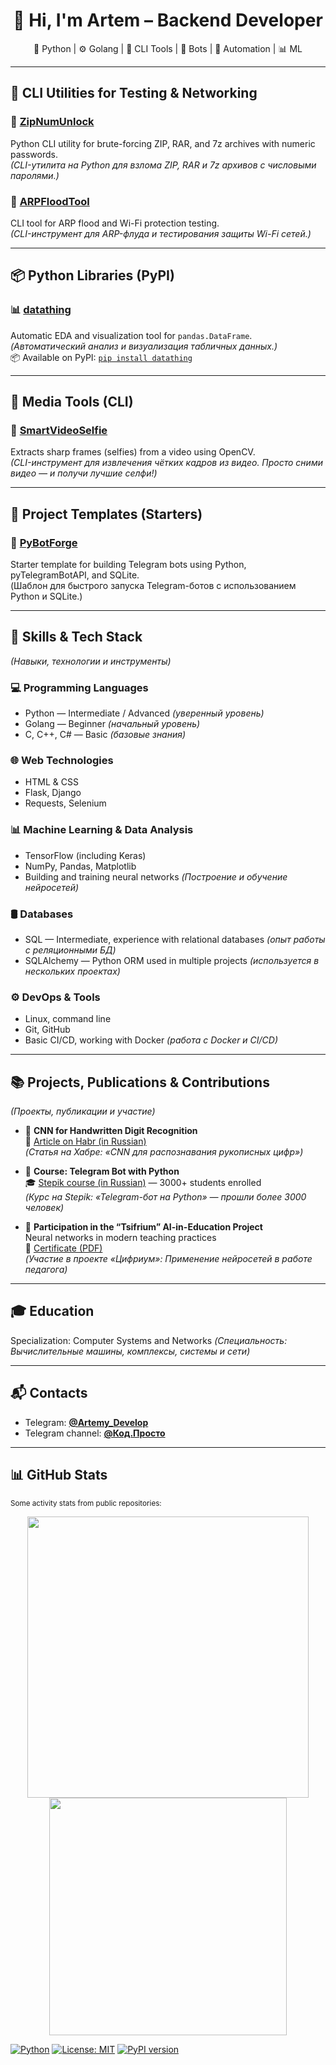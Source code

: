 <h1 align="center">👋 Hi, I'm Artem – Backend Developer</h1>
<p align="center">
  🐍 Python | ⚙️ Golang | 🧪 CLI Tools | 🤖 Bots | 🤝 Automation | 📊 ML
</p>

---

## 🧪 CLI Utilities for Testing & Networking

### 🚀 [**ZipNumUnlock**](https://github.com/Artemy-dev/ZipNumUnlock)  
Python CLI utility for brute-forcing ZIP, RAR, and 7z archives with numeric passwords.<br>
*(CLI-утилита на Python для взлома ZIP, RAR и 7z архивов с числовыми паролями.)*

### 🚀 [**ARPFloodTool**](https://github.com/Artemy-dev/ARPFloodTool)
CLI tool for ARP flood and Wi-Fi protection testing.<br>
*(CLI-инструмент для ARP-флуда и тестирования защиты Wi-Fi сетей.)*

---

## 📦 Python Libraries (PyPI)

### 📊 [**datathing**](https://github.com/Artemy-dev/datathing)  
Automatic EDA and visualization tool for `pandas.DataFrame`.<br>
*(Автоматический анализ и визуализация табличных данных.)*  
📦 Available on PyPI: [`pip install datathing`](https://pypi.org/project/datathing/)

---

## 🎥 Media Tools (CLI)

### 📸 [**SmartVideoSelfie**](https://github.com/Artemy-dev/SmartVideoSelfie)
Extracts sharp frames (selfies) from a video using OpenCV.<br>
*(CLI-инструмент для извлечения чётких кадров из видео. Просто сними видео — и получи лучшие селфи!)* 

---

## 🧰 Project Templates (Starters)

### 🚀 [**PyBotForge**](https://github.com/Artemy-dev/PyBotForge)
Starter template for building Telegram bots using Python, pyTelegramBotAPI, and SQLite.<br>
(Шаблон для быстрого запуска Telegram-ботов с использованием Python и SQLite.)

---

## 🧠 Skills & Tech Stack
*(Навыки, технологии и инструменты)*

### 💻 Programming Languages  
* Python — Intermediate / Advanced *(уверенный уровень)*  
* Golang — Beginner *(начальный уровень)*  
* C, C++, C# — Basic *(базовые знания)*

### 🌐 Web Technologies  
* HTML & CSS  
* Flask, Django  
* Requests, Selenium

### 📊 Machine Learning & Data Analysis  
* TensorFlow (including Keras)  
* NumPy, Pandas, Matplotlib  
* Building and training neural networks *(Построение и обучение нейросетей)*

### 🛢 Databases  
* SQL — Intermediate, experience with relational databases *(опыт работы с реляционными БД)*  
* SQLAlchemy — Python ORM used in multiple projects *(используется в нескольких проектах)*

### ⚙️ DevOps & Tools  
* Linux, command line  
* Git, GitHub  
* Basic CI/CD, working with Docker *(работа с Docker и CI/CD)*

---

## 📚 Projects, Publications & Contributions
*(Проекты, публикации и участие)*

* 🧠 **CNN for Handwritten Digit Recognition**<br>
📘 [Article on Habr (in Russian)](https://habr.com/p/856426)<br>
*(Статья на Хабре: «CNN для распознавания рукописных цифр»)*

* 🤖 **Course: Telegram Bot with Python**<br>
🎓 [Stepik course (in Russian)](https://stepik.org/course/211057) — 3000+ students enrolled<br>
*(Курс на Stepik: «Telegram-бот на Python» — прошли более 3000 человек)*

* 📜 **Participation in the “Tsifrium” AI-in-Education Project**<br>
Neural networks in modern teaching practices<br>
📄 [Certificate (PDF)](https://github.com/Artemy-dev/Artemy-dev/blob/main/certificates/Применение%20нейросетей.pdf)<br>
*(Участие в проекте «Цифриум»: Применение нейросетей в работе педагога)*

---

## 🎓 Education
Specialization: Computer Systems and Networks
*(Специальность: Вычислительные машины, комплексы, системы и сети)*

---

## 📬 Contacts

* Telegram: [**@Artemy\_Develop**](https://t.me/Artemy_Develop)
* Telegram channel: [**@Код.Просто**](https://t.me/code_just)

---

## 📊 GitHub Stats
<sub>Some activity stats from public repositories:</sub>
<p align="center"> <img src="https://github-readme-stats.vercel.app/api?username=Artemy-dev&show_icons=true&theme=radical" width="450"/> <img src="https://github-readme-stats.vercel.app/api/top-langs/?username=Artemy-dev&layout=compact&theme=radical" width="380"/> </p>

[![Python](https://img.shields.io/badge/Python-3.x-blue)]()
[![License: MIT](https://img.shields.io/badge/License-MIT-green.svg)]()
[![PyPI version](https://img.shields.io/pypi/v/datathing?color=brightgreen&label=PyPI&logo=pypi)](https://pypi.org/project/datathing/)

